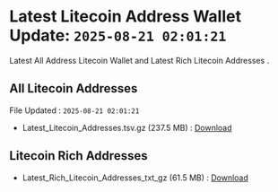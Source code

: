 # Latest Litecoin Address Wallet Update: `2025-08-21 02:01:21`

Latest All Address Litecoin Wallet and Latest Rich Litecoin Addresses .

## All Litecoin Addresses

File Updated : `2025-08-21 02:01:21`

- Latest_Litecoin_Addresses.tsv.gz (237.5 MB) : [Download](https://github.com/Pymmdrza/Rich-Address-Wallet/releases/tag/Litecoin)

## Litecoin Rich Addresses

- Latest_Rich_Litecoin_Addresses_txt_gz (61.5 MB) : [Download](https://github.com/Pymmdrza/Rich-Address-Wallet/releases/tag/Litecoin)
